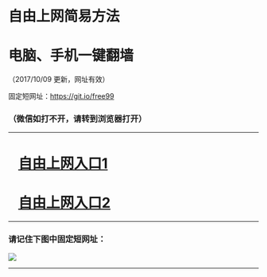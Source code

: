﻿# 自由上网简易方法

# 电脑、手机一键翻墙

（2017/10/09 更新，网址有效）

固定短网址：https://git.io/free99

### （微信如打不开，请转到浏览器打开）


***





# &nbsp;&nbsp; <a href="http://ft3117621146.fwq-tz-1001.info/fwqtz01.html?t=10090012013 " target="_blank">自由上网入口1</a>
# &nbsp;&nbsp; <a href="http://ft1810424915.fwq-tz-1002.info/fwqtz02.html?t=10090016321 " target="_blank">自由上网入口2</a>
***

### 请记住下图中固定短网址：

<img src="https://s3-us-west-2.amazonaws.com/fwq-1001/yjfq-20170905okok.png" /> 


***

